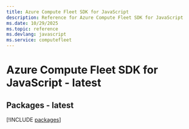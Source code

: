```yaml
---
title: Azure Compute Fleet SDK for JavaScript
description: Reference for Azure Compute Fleet SDK for JavaScript
ms.date: 10/29/2025
ms.topic: reference
ms.devlang: javascript
ms.service: computefleet
---
```

# Azure Compute Fleet SDK for JavaScript - latest
## Packages - latest
[!INCLUDE [packages](compute-fleet-index.md)]